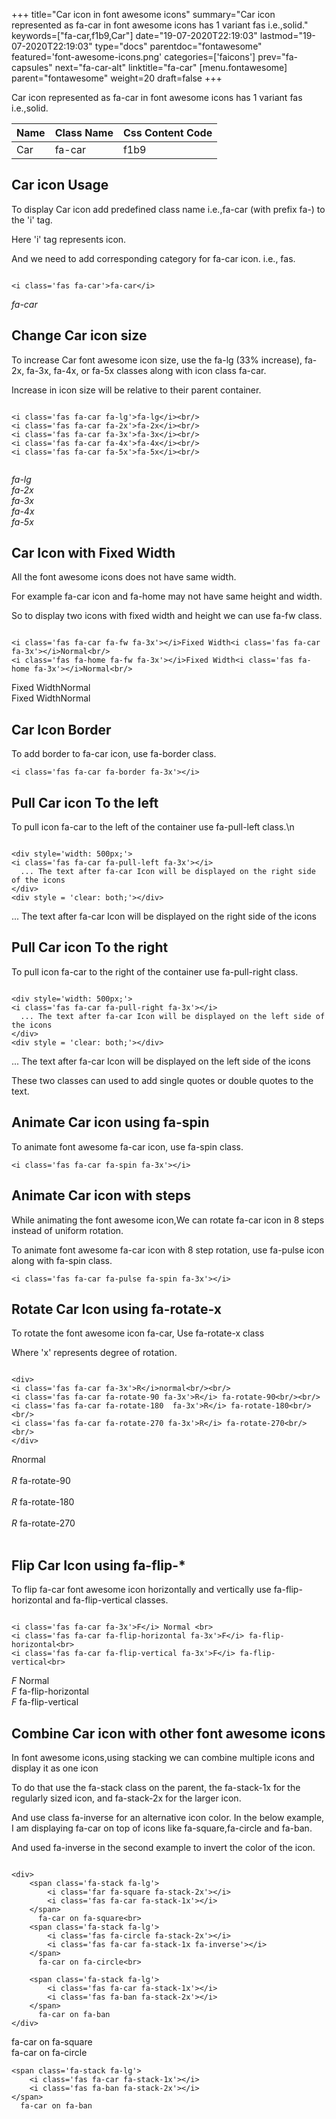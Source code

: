 +++
title="Car icon in font awesome icons"
summary="Car icon represented as fa-car in font awesome icons has 1 variant fas i.e.,solid."
keywords=["fa-car,f1b9,Car"]
date="19-07-2020T22:19:03"
lastmod="19-07-2020T22:19:03"
type="docs"
parentdoc="fontawesome"
featured='font-awesome-icons.png'
categories=['faicons']
prev="fa-capsules"
next="fa-car-alt"
linktitle="fa-car"
[menu.fontawesome]
parent="fontawesome"
weight=20
draft=false
+++


Car icon represented as fa-car in font awesome icons has 1 variant fas i.e.,solid.

<div class='table-responsive'><table class='table'><thead><tr><th>Name</th><th>Class Name</th><th>Css Content Code</th></tr></thead><tbody><tr><td>Car</td><td>fa-car</td><td>f1b9</td></tr></tbody></table></div>



## Car icon Usage

To display Car icon add predefined class name i.e.,fa-car (with prefix fa-) to the 'i' tag.

Here 'i' tag represents icon.

And we need to add corresponding category for fa-car icon. i.e., fas.


```

<i class='fas fa-car'>fa-car</i>
```

<i class='fas fa-car'>fa-car</i>




## Change Car icon size
To increase Car font awesome icon size, use the fa-lg (33% increase), fa-2x, fa-3x, fa-4x, or fa-5x classes along with icon class fa-car.

Increase in icon size will be relative to their parent container. 

```

<i class='fas fa-car fa-lg'>fa-lg</i><br/>
<i class='fas fa-car fa-2x'>fa-2x</i><br/>
<i class='fas fa-car fa-3x'>fa-3x</i><br/>
<i class='fas fa-car fa-4x'>fa-4x</i><br/>
<i class='fas fa-car fa-5x'>fa-5x</i><br/>
            
```

<i class='fas fa-car fa-lg'>fa-lg</i><br/>
<i class='fas fa-car fa-2x'>fa-2x</i><br/>
<i class='fas fa-car fa-3x'>fa-3x</i><br/>
<i class='fas fa-car fa-4x'>fa-4x</i><br/>
<i class='fas fa-car fa-5x'>fa-5x</i><br/>
            



## Car Icon with Fixed Width 

All the font awesome icons does not have same width.

For example fa-car icon and fa-home may not have same height and width.

So to display two icons with fixed width and height we can use fa-fw class.


```

<i class='fas fa-car fa-fw fa-3x'></i>Fixed Width<i class='fas fa-car fa-3x'></i>Normal<br/>
<i class='fas fa-home fa-fw fa-3x'></i>Fixed Width<i class='fas fa-home fa-3x'></i>Normal<br/>
```

<i class='fas fa-car fa-fw fa-3x'></i>Fixed Width<i class='fas fa-car fa-3x'></i>Normal<br/>
<i class='fas fa-home fa-fw fa-3x'></i>Fixed Width<i class='fas fa-home fa-3x'></i>Normal<br/>



## Car Icon Border 

To add border to fa-car icon, use fa-border class.


```
<i class='fas fa-car fa-border fa-3x'></i>

```
<i class='fas fa-car fa-border fa-3x'></i>





## Pull Car icon To the left

To pull icon fa-car to the left of the container use fa-pull-left class.\n

```

<div style='width: 500px;'>
<i class='fas fa-car fa-pull-left fa-3x'></i>
  ... The text after fa-car Icon will be displayed on the right side of the icons
</div>
<div style = 'clear: both;'></div>
```

<div style='width: 500px;'>
<i class='fas fa-car fa-pull-left fa-3x'></i>
  ... The text after fa-car Icon will be displayed on the right side of the icons
</div>
<div style = 'clear: both;'></div>




## Pull Car icon To the right
To pull icon fa-car to the right of the container use fa-pull-right class.

```

<div style='width: 500px;'>
<i class='fas fa-car fa-pull-right fa-3x'></i>
  ... The text after fa-car Icon will be displayed on the left side of the icons
</div>
<div style = 'clear: both;'></div>
```

<div style='width: 500px;'>
<i class='fas fa-car fa-pull-right fa-3x'></i>
  ... The text after fa-car Icon will be displayed on the left side of the icons
</div>
<div style = 'clear: both;'></div>

These two classes can used to add single quotes or double quotes to the text.


## Animate Car icon using fa-spin
To animate font awesome fa-car icon, use fa-spin class.

```
<i class='fas fa-car fa-spin fa-3x'></i>
```
<i class='fas fa-car fa-spin fa-3x'></i>




## Animate Car icon with steps
While animating the font awesome icon,We can rotate fa-car icon in 8 steps instead of uniform rotation.

To animate font awesome fa-car icon with 8 step rotation, use fa-pulse icon along with fa-spin class.


```
<i class='fas fa-car fa-pulse fa-spin fa-3x'></i>

```
<i class='fas fa-car fa-pulse fa-spin fa-3x'></i>





## Rotate Car Icon using fa-rotate-x
To rotate the font awesome icon fa-car, Use fa-rotate-x class

Where 'x' represents degree of rotation.


```

<div>
<i class='fas fa-car fa-3x'>R</i>normal<br/><br/>
<i class='fas fa-car fa-rotate-90 fa-3x'>R</i> fa-rotate-90<br/><br/> 
<i class='fas fa-car fa-rotate-180  fa-3x'>R</i> fa-rotate-180<br/><br/> 
<i class='fas fa-car fa-rotate-270 fa-3x'>R</i> fa-rotate-270<br/><br/>
</div>
```

<div>
<i class='fas fa-car fa-3x'>R</i>normal<br/><br/>
<i class='fas fa-car fa-rotate-90 fa-3x'>R</i> fa-rotate-90<br/><br/> 
<i class='fas fa-car fa-rotate-180  fa-3x'>R</i> fa-rotate-180<br/><br/> 
<i class='fas fa-car fa-rotate-270 fa-3x'>R</i> fa-rotate-270<br/><br/>
</div>




## Flip Car Icon using fa-flip-*
To flip fa-car font awesome icon horizontally and vertically use fa-flip-horizontal and fa-flip-vertical classes. 

```

<i class='fas fa-car fa-3x'>F</i> Normal <br>
<i class='fas fa-car fa-flip-horizontal fa-3x'>F</i> fa-flip-horizontal<br>
<i class='fas fa-car fa-flip-vertical fa-3x'>F</i> fa-flip-vertical<br>
```

<i class='fas fa-car fa-3x'>F</i> Normal <br>
<i class='fas fa-car fa-flip-horizontal fa-3x'>F</i> fa-flip-horizontal<br>
<i class='fas fa-car fa-flip-vertical fa-3x'>F</i> fa-flip-vertical<br>




## Combine Car icon with other font awesome icons
In font awesome icons,using stacking we can combine multiple icons and display it as one icon 

To do that use the fa-stack class on the parent, the fa-stack-1x for the regularly sized icon, and fa-stack-2x for the larger icon.

And use class fa-inverse for an alternative icon color. 
In the below example, I am displaying fa-car on top of icons like fa-square,fa-circle and fa-ban.

And used fa-inverse in the second example to invert the color of the icon.

```

<div>
    <span class='fa-stack fa-lg'>
        <i class='far fa-square fa-stack-2x'></i>
        <i class='fas fa-car fa-stack-1x'></i>
    </span>
      fa-car on fa-square<br>
    <span class='fa-stack fa-lg'>
        <i class='fas fa-circle fa-stack-2x'></i>
        <i class='fas fa-car fa-stack-1x fa-inverse'></i>
    </span>
      fa-car on fa-circle<br>

    <span class='fa-stack fa-lg'>
        <i class='fas fa-car fa-stack-1x'></i>
        <i class='fas fa-ban fa-stack-2x'></i>
    </span>
      fa-car on fa-ban
</div>
```

<div>
    <span class='fa-stack fa-lg'>
        <i class='far fa-square fa-stack-2x'></i>
        <i class='fas fa-car fa-stack-1x'></i>
    </span>
      fa-car on fa-square<br>
    <span class='fa-stack fa-lg'>
        <i class='fas fa-circle fa-stack-2x'></i>
        <i class='fas fa-car fa-stack-1x fa-inverse'></i>
    </span>
      fa-car on fa-circle<br>

    <span class='fa-stack fa-lg'>
        <i class='fas fa-car fa-stack-1x'></i>
        <i class='fas fa-ban fa-stack-2x'></i>
    </span>
      fa-car on fa-ban
</div>






